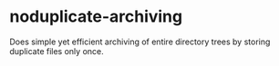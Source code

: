 noduplicate-archiving
=====================

Does simple yet efficient archiving of entire directory trees by storing duplicate files only once.